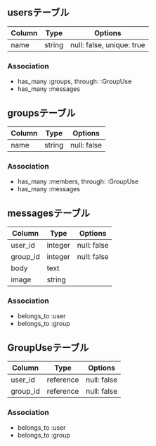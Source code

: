 ## usersテーブル

|Column|Type|Options|
|------|----|-------|
|name|string|null: false, unique: true|

### Association
- has_many :groups, through: :GroupUse
- has_many :messages

## groupsテーブル

|Column|Type|Options|
|------|----|-------|
|name|string|null: false|

### Association
- has_many :members, through: :GroupUse
- has_many :messages

## messagesテーブル

|Column|Type|Options|
|------|----|-------|
|user_id|integer|null: false|
|group_id|integer|null: false|
|body|text|
|image|string|

### Association
- belongs_to :user
- belongs_to :group

<!-- 中間テーブル  userとgroupsテーブルを繋ぐ-->
## GroupUseテーブル
|Column|Type|Options|
|------|----|-------|
|user_id|reference|null: false|
|group_id|reference|null: false|

### Association
- belongs_to :user
- belongs_to :group
